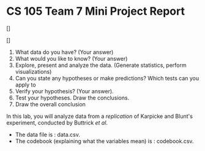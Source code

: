 # CS 105 Team 7 Mini Project Report

[]

[]

1. What data do you have? (Your answer)
2. What would you like to know? (Your answer)
3. Explore, present and analyze the data. (Generate statistics, perform visualizations)
4. Can you state any hypotheses or make predictions? Which tests can you apply to
5. Verify your hypothesis? (Your answer).
6. Test your hypotheses. Draw the conclusions.
7. Draw the overall conclusion


In this lab, you will analyze data from a _replication_ of Karpicke and Blunt's experiment, conducted by Buttrick _et al_.
- The data file is : data.csv.
- The codebook (explaining what the variables mean) is : codebook.csv.
